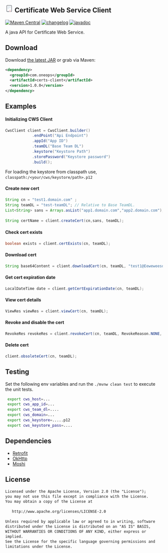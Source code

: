<img src="docs/images/tls-certificate-64.png" alt="Cert" width=25 height=25> Certificate Web Service Client 
----------
[![Maven Central](https://img.shields.io/maven-central/v/com.oneops/certs-client.svg?label=Maven%20Central)](http://search.maven.org/#search%7Cgav%7C1%7Cg%3A%22com.oneops%22%20AND%20a%3A%22certs-client%22) [![changelog][cl-svg]][cl-url] [![javadoc][javadoc-svg]][javadoc-url]  

A  java API for Certificate Web Service.


Download
--------

Download [the latest JAR][1] or grab via Maven:
```xml
<dependency>
  <groupId>com.oneops</groupId>
  <artifactId>certs-client</artifactId>
  <version>1.0.0</version>
</dependency>
```

## Examples

#### Initializing CWS Client

```java
CwsClient client = CwsClient.builder()
            .endPoint("Api Endpoint")
            .appId("App ID")
            .teamDL("Base Team DL")
            .keystore("Keystore Path")
            .storePassword("Keystore password")
            .build();
```
For loading the keystore from classpath use, `classpath:/<your/cws/keystore/path>.p12`

#### Create new cert

```java
String cn = "test1.domain.com" ;
String teamDL = "test-teamDL"; // Relative to Base TeamDL.
List<String> sans = Arrays.asList("app1.domain.com","app2.domain.com");
    
String certName = client.createCert(cn,sans, teamDL);
```

#### Check cert exists

```java
boolean exists = client.certExists(cn, teamDL);
```

#### Download cert

```java
String base64Content = client.downloadCert(cn, teamDL, "test1@Eeweweesd", CertFormat.PKCS12);
```

#### Get cert expiration date

```java
LocalDateTime date = client.getCertExpirationDate(cn, teamDL);
```

#### View cert details

```java
ViewRes viewRes = client.viewCert(cn, teamDL);
```


#### Revoke and disable the cert

```java
RevokeRes revokeRes = client.revokeCert(cn, teamDL, RevokeReason.NONE, true);
```

#### Delete cert

```java
client.obsoleteCert(cn, teamDL);
```

## Testing

Set the following env variables and run the `./mvnw clean test` to execute the unit tests.

```bash
 export cws_host=...     
 export cws_app_id=...
 export cws_team_dl=....
 export cws_domain=...
 export cws_keystore=.....p12
 export cws_keystore_pass=....
```

## Dependencies

   - [Retrofit](https://github.com/square/retrofit/)
   - [OkHttp](https://github.com/square/okhttp)
   - [Moshi](https://github.com/square/Moshi/)

License
-------

    Licensed under the Apache License, Version 2.0 (the "License");
    you may not use this file except in compliance with the License.
    You may obtain a copy of the License at

       http://www.apache.org/licenses/LICENSE-2.0

    Unless required by applicable law or agreed to in writing, software
    distributed under the License is distributed on an "AS IS" BASIS,
    WITHOUT WARRANTIES OR CONDITIONS OF ANY KIND, either express or implied.
    See the License for the specific language governing permissions and
    limitations under the License.



<!-- Badges -->

[1]: https://search.maven.org/remote_content?g=com.oneops&a=certs-client&v=LATEST

[cl-url]: https://github.com/oneops/certs-client/blob/master/CHANGELOG.md
[cl-svg]: https://img.shields.io/badge/change--log-latest-blue.svg?style=flat-square

[javadoc-url]: https://oneops.github.io/certs-client/javadocs/
[javadoc-svg]: https://img.shields.io/badge/api--doc-latest-ff69b4.svg.svg?style=flat-square

